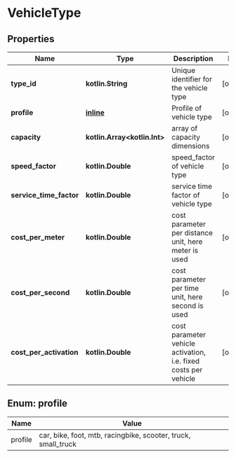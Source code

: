 
# VehicleType

## Properties
Name | Type | Description | Notes
------------ | ------------- | ------------- | -------------
**type_id** | **kotlin.String** | Unique identifier for the vehicle type |  [optional]
**profile** | [**inline**](#ProfileEnum) | Profile of vehicle type |  [optional]
**capacity** | **kotlin.Array&lt;kotlin.Int&gt;** | array of capacity dimensions |  [optional]
**speed_factor** | **kotlin.Double** | speed_factor of vehicle type |  [optional]
**service_time_factor** | **kotlin.Double** | service time factor of vehicle type |  [optional]
**cost_per_meter** | **kotlin.Double** | cost parameter per distance unit, here meter is used |  [optional]
**cost_per_second** | **kotlin.Double** | cost parameter per time unit, here second is used |  [optional]
**cost_per_activation** | **kotlin.Double** | cost parameter vehicle activation, i.e. fixed costs per vehicle |  [optional]


<a name="ProfileEnum"></a>
## Enum: profile
Name | Value
---- | -----
profile | car, bike, foot, mtb, racingbike, scooter, truck, small_truck



